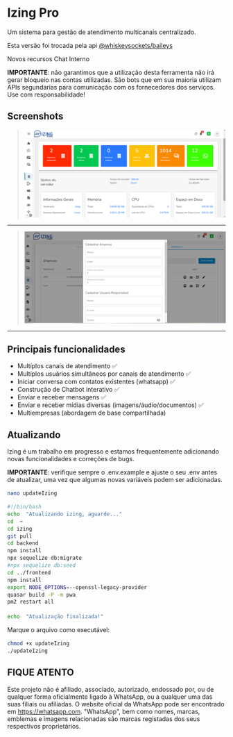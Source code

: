 # Izing Pro

Um sistema para gestão de atendimento multicanais centralizado.

Esta versão foi trocada pela api [@whiskeysockets/baileys](https://github.com/WhiskeySockets/Baileys)

Novos recursos
Chat Interno




**IMPORTANTE**: não garantimos que a utilização desta ferramenta não irá gerar bloqueio nas contas utilizadas. São bots que em sua maioria utilizam APIs segundarias para comunicação com os fornecedores dos serviços. Use com responsabilidade!


## Screenshots
>![Doação](screenshots/painelsaas1.png) 
___  
>![Doação](screenshots/painelsaas2.png)
___

## Principais funcionalidades

- Multíplos canais de atendimento ✅
- Multíplos usuários simultâneos por canais de atendimento ✅
- Iniciar conversa com contatos existentes (whatsapp) ✅
- Construção de Chatbot interativo ✅
- Enviar e receber mensagens ✅
- Enviar e receber mídias diversas (imagens/áudio/documentos) ✅
- Multiempresas (abordagem de base compartilhada)

  
## Atualizando

Izing é um trabalho em progresso e estamos frequentemente adicionando novas funcionalidades e correções de bugs.

**IMPORTANTE**: verifique sempre o .env.example e ajuste o seu .env antes de atualizar, uma vez que algumas novas variáveis podem ser adicionadas.

```bash
nano updateIzing
```

```bash
#!/bin/bash
echo  "Atualizando izing, aguarde..."
cd  ~
cd izing
git pull
cd backend
npm install
npx sequelize db:migrate
#npx sequelize db:seed
cd ../frontend
npm install
export NODE_OPTIONS=--openssl-legacy-provider
quasar build -P -m pwa
pm2 restart all

echo  "Atualização finalizada!"
```

Marque o arquivo como executável:

```bash
chmod +x updateIzing
./updateIzing
```

## FIQUE ATENTO

Este projeto não é afiliado, associado, autorizado, endossado por, ou de qualquer forma oficialmente ligado à WhatsApp, ou a qualquer uma das suas filiais ou afiliadas. O website oficial da WhatsApp pode ser encontrado em https://whatsapp.com. "WhatsApp", bem como nomes, marcas, emblemas e imagens relacionadas são marcas registadas dos seus respectivos proprietários.

